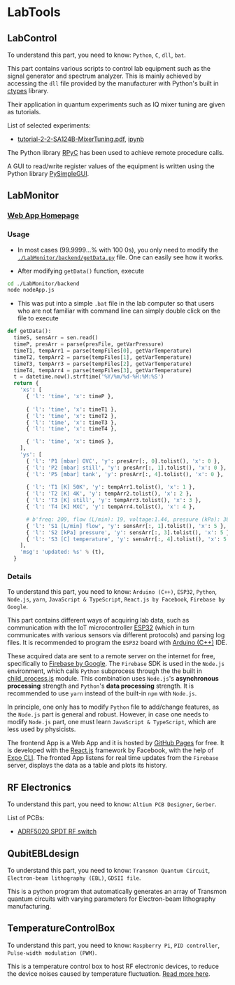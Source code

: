 
# LabTools

## LabControl

To understand this part, you need to know: `Python`, `C`, `dll`, `bat`.

This part contains various scripts to control lab equipment such as the signal generator and spectrum analyzer. This is mainly achieved by accessing the `dll` file provided by the manufacturer with Python's built in [ctypes](https://docs.python.org/3/library/ctypes.html) library.

Their application in quantum experiments such as IQ mixer tuning are given as tutorials. 

List of selected experiments:

- [tutorial-2-2-SA124B-MixerTuning.pdf](./LabControl/tutorial-2-2-SA124B-MixerTuning/tutorial-2-2-SA124B-MixerTuning.pdf), [ipynb](./LabControl/tutorial-2-2-SA124B-MixerTuning/tutorial-2-2-SA124B-MixerTuning.ipynb)

The Python library [RPyC](https://rpyc.readthedocs.io/en/latest/) has been used to achieve remote procedure calls.

A GUI to read/write register values of the equipment is written using the Python library [PySimpleGUI](https://pysimplegui.readthedocs.io/en/latest/).

## LabMonitor

### [Web App Homepage](https://tesla-cat.github.io/LabTools)

### Usage

- In most cases (99.9999...% with 100 0s), you only need to modify the [`./LabMonitor/backend/getData.py`](./LabMonitor/backend/getData.py) file. One can easily see how it works.

- After modifying `getData()` function, execute

```bash
cd ./LabMonitor/backend
node nodeApp.js
```

- This was put into a simple `.bat` file in the lab computer so that users who are not familiar with command line can simply double click on the file to execute

```python
def getData():
  timeS, sensArr = sen.read()
  timeP, presArr = parse(presFile, getVarPressure)
  timeT1, tempArr1 = parse(tempFiles[0], getVarTemperature)
  timeT2, tempArr2 = parse(tempFiles[1], getVarTemperature)
  timeT3, tempArr3 = parse(tempFiles[2], getVarTemperature)
  timeT4, tempArr4 = parse(tempFiles[3], getVarTemperature)
  t = datetime.now().strftime('%Y/%m/%d-%H:%M:%S')
  return {
    'xs': [
      { 'l': 'time', 'x': timeP },
      
      { 'l': 'time', 'x': timeT1 },
      { 'l': 'time', 'x': timeT2 },
      { 'l': 'time', 'x': timeT3 },
      { 'l': 'time', 'x': timeT4 },

      { 'l': 'time', 'x': timeS },
    ],
    'ys': [
      { 'l': 'P1 [mbar] OVC', 'y': presArr[:, 0].tolist(), 'x': 0 },
      { 'l': 'P2 [mbar] still', 'y': presArr[:, 1].tolist(), 'x': 0 },
      { 'l': 'P5 [mbar] tank', 'y': presArr[:, 4].tolist(), 'x': 0 },
      
      { 'l': 'T1 [K] 50K', 'y': tempArr1.tolist(), 'x': 1 },
      { 'l': 'T2 [K] 4K', 'y': tempArr2.tolist(), 'x': 2 },
      { 'l': 'T3 [K] still', 'y': tempArr3.tolist(), 'x': 3 },
      { 'l': 'T4 [K] MXC', 'y': tempArr4.tolist(), 'x': 4 },

      # b'freq: 209, flow (L/min): 19, voltage:1.44, pressure (kPa): 384.12, temperature (\xc2\xbaC): 18.56\r'
      { 'l': 'S1 [L/min] flow', 'y': sensArr[:, 1].tolist(), 'x': 5 },
      { 'l': 'S2 [kPa] pressure', 'y': sensArr[:, 3].tolist(), 'x': 5 },
      { 'l': 'S3 [C] temperature', 'y': sensArr[:, 4].tolist(), 'x': 5 },
    ],
    'msg': 'updated: %s' % (t),
  }
```

### Details

To understand this part, you need to know: `Arduino (C++)`, `ESP32`, `Python`, `Node.js`, `yarn`, `JavaScript & TypeScript`, `React.js by Facebook`, `Firebase by Google`.

This part contains different ways of acquiring lab data, such as communication with the IoT microcontroller [ESP32](https://www.espressif.com/en/products/socs/esp32) (which in turn communicates with various sensors via different protocols) and parsing log files. It is recommended to program the `ESP32` board with [Arduino (C++)](https://www.arduino.cc/reference/en/) IDE.

These acquired data are sent to a remote server on the internet for free, specifically to [Firebase by Google](https://firebase.google.com/docs/web/setup). The `Firebase` SDK is used in the `Node.js` environment, which calls `Python` subprocess through the the built in [child_process.js](https://nodejs.org/api/child_process.html#child_process_child_process) module. This combination uses `Node.js`'s **asynchronous processing** strength and `Python`'s **data processing** strength. It is recommended to use `yarn` instead of the built-in `npm` with `Node.js`.

In principle, one only has to modify `Python` file to add/change features, as the `Node.js` part is general and robust. However, in case one needs to modify `Node.js` part, one must learn `JavaScript & TypeScript`, which are less used by physicists.

The frontend App is a Web App and it is hosted by [GitHub Pages](https://pages.github.com/) for free. It is developed with the [React.js](https://reactjs.org/docs/getting-started.html) framework by Facebook, with the help of [Expo CLI](https://docs.expo.io/versions/latest/). The fronted App listens for real time updates from the `Firebase` server, displays the data as a table and plots its history.

## RF Electronics

To understand this part, you need to know: `Altium PCB Designer`, `Gerber`.

List of PCBs:

- [ADRF5020 SPDT RF switch](./RF-Electronics/ADRF5020/ADRF5020-Gerbers.zip)

## QubitEBLdesign

To understand this part, you need to know: `Transmon Quantum Circuit`, `Electron-beam lithography (EBL)`, `GDSII file`.

This is a python program that automatically generates an array of Transmon quantum circuits with varying parameters for Electron-beam lithography manufacturing. 

## TemperatureControlBox

To understand this part, you need to know: `Raspberry Pi`, `PID controller`, `Pulse-width modulation (PWM)`.

This is a temperature control box to host RF electronic devices, to reduce the device noises caused by temperature fluctuation. [Read more here](./TemperatureControlBox/README.md).
